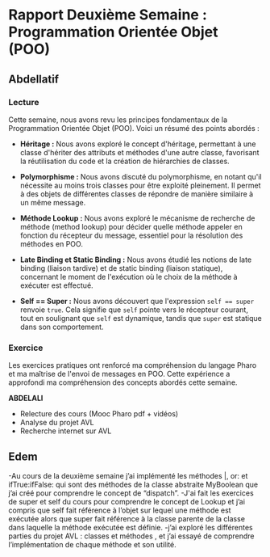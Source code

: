 # Rapport Deuxième Semaine : Programmation Orientée Objet (POO)

## Abdellatif

### Lecture

Cette semaine, nous avons revu les principes fondamentaux de la Programmation Orientée Objet (POO). Voici un résumé des points abordés :

- **Héritage :** Nous avons exploré le concept d'héritage, permettant à une classe d'hériter des attributs et méthodes d'une autre classe, favorisant la réutilisation du code et la création de hiérarchies de classes.

- **Polymorphisme :** Nous avons discuté du polymorphisme, en notant qu'il nécessite au moins trois classes pour être exploité pleinement. Il permet à des objets de différentes classes de répondre de manière similaire à un même message.

- **Méthode Lookup :** Nous avons exploré le mécanisme de recherche de méthode (method lookup) pour décider quelle méthode appeler en fonction du récepteur du message, essentiel pour la résolution des méthodes en POO.

- **Late Binding et Static Binding :** Nous avons étudié les notions de late binding (liaison tardive) et de static binding (liaison statique), concernant le moment de l'exécution où le choix de la méthode à exécuter est effectué.

- **Self == Super :** Nous avons découvert que l'expression `self == super` renvoie `true`. Cela signifie que `self` pointe vers le récepteur courant, tout en soulignant que `self` est dynamique, tandis que `super` est statique dans son comportement.

### Exercice

Les exercices pratiques ont renforcé ma compréhension du langage Pharo et ma maîtrise de l'envoi de messages en POO. Cette expérience a approfondi ma compréhension des concepts abordés cette semaine.

**ABDELALI**
-  Relecture des cours (Mooc Pharo pdf + vidéos)
-  Analyse du projet AVL
-  Recherche internet sur AVL

## Edem
-Au cours de la deuxième semaine j’ai implémenté les méthodes |, or: et ifTrue:ifFalse: qui sont des méthodes de la classe abstraite MyBoolean que j’ai créé pour comprendre le concept de “dispatch”.
-J'ai fait les exercices de super et self du cours pour comprendre le concept de Lookup et j’ai compris que self fait référence à l’objet sur lequel une méthode est exécutée alors que super fait référence à la classe parente de la classe dans laquelle la méthode exécutée est définie.
-j’ai exploré les différentes parties du projet AVL : classes et méthodes , et j’ai essayé de comprendre l’implémentation de chaque méthode et son utilité.